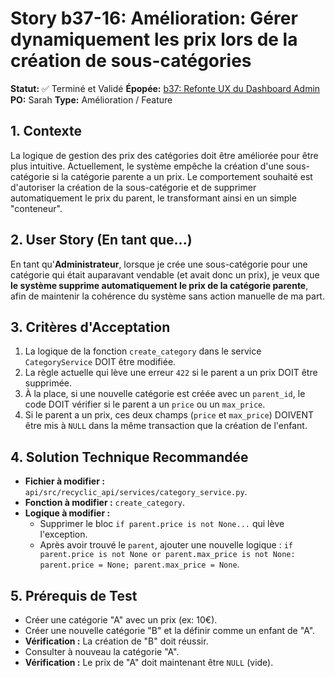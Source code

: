 # Story b37-16: Amélioration: Gérer dynamiquement les prix lors de la création de sous-catégories

**Statut:** ✅ Terminé et Validé
**Épopée:** [b37: Refonte UX du Dashboard Admin](./epic-b37-refonte-ux-admin.md)
**PO:** Sarah
**Type:** Amélioration / Feature

## 1. Contexte

La logique de gestion des prix des catégories doit être améliorée pour être plus intuitive. Actuellement, le système empêche la création d'une sous-catégorie si la catégorie parente a un prix. Le comportement souhaité est d'autoriser la création de la sous-catégorie et de supprimer automatiquement le prix du parent, le transformant ainsi en un simple "conteneur".

## 2. User Story (En tant que...)

En tant qu'**Administrateur**, lorsque je crée une sous-catégorie pour une catégorie qui était auparavant vendable (et avait donc un prix), je veux que **le système supprime automatiquement le prix de la catégorie parente**, afin de maintenir la cohérence du système sans action manuelle de ma part.

## 3. Critères d'Acceptation

1.  La logique de la fonction `create_category` dans le service `CategoryService` DOIT être modifiée.
2.  La règle actuelle qui lève une erreur `422` si le parent a un prix DOIT être supprimée.
3.  À la place, si une nouvelle catégorie est créée avec un `parent_id`, le code DOIT vérifier si le parent a un `price` ou un `max_price`.
4.  Si le parent a un prix, ces deux champs (`price` et `max_price`) DOIVENT être mis à `NULL` dans la même transaction que la création de l'enfant.

## 4. Solution Technique Recommandée

-   **Fichier à modifier :** `api/src/recyclic_api/services/category_service.py`.
-   **Fonction à modifier :** `create_category`.
-   **Logique à modifier :**
    -   Supprimer le bloc `if parent.price is not None...` qui lève l'exception.
    -   Après avoir trouvé le `parent`, ajouter une nouvelle logique : `if parent.price is not None or parent.max_price is not None: parent.price = None; parent.max_price = None`.

## 5. Prérequis de Test

- Créer une catégorie "A" avec un prix (ex: 10€).
- Créer une nouvelle catégorie "B" et la définir comme un enfant de "A".
- **Vérification :** La création de "B" doit réussir.
- Consulter à nouveau la catégorie "A".
- **Vérification :** Le prix de "A" doit maintenant être `NULL` (vide).
